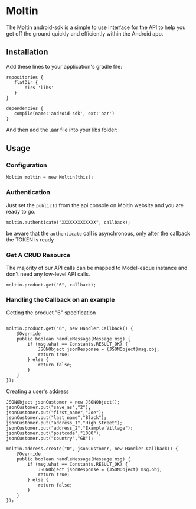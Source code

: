 # Moltin

The Moltin android-sdk is a simple to use interface for the API to help you get off the ground quickly and efficiently within the Android app.

## Installation

Add these lines to your application's gradle file:
```
repositories {
   flatDir {
       dirs 'libs'
   }
}

dependencies {
   compile(name:'android-sdk', ext:'aar')
}
```
And then add the .aar file into your libs folder:

## Usage

### Configuration

```
Moltin moltin = new Moltin(this);
```

### Authentication

Just set the `publicId` from the api console on Moltin website and you are ready to go.

```
moltin.authenticate("XXXXXXXXXXXXX", callback);
```
be aware that the `authenticate` call is asynchronous, only after the callback the TOKEN is ready

### Get A CRUD Resource

The majority of our API calls can be mapped to Model-esque instance and don't need any low-level API calls.

```
moltin.product.get("6", callback);
```

### Handling the Callback on an example

Getting the product "6" specification
```

moltin.product.get("6", new Handler.Callback() {
	@Override
	public boolean handleMessage(Message msg) {
		if (msg.what == Constants.RESULT_OK) {
			JSONObject jsonResponse = (JSONObject)msg.obj;
			return true;
		} else {
			return false;
		}
	}
});
```

Creating a user's address
```
JSONObject jsonCustomer = new JSONObject();
jsonCustomer.put("save_as","2");
jsonCustomer.put("first_name","Joe");
jsonCustomer.put("last_name","Black");
jsonCustomer.put("address_1","High Street");
jsonCustomer.put("address_2","Example Village");
jsonCustomer.put("postcode","1000");
jsonCustomer.put("country","GB");

moltin.address.create("0", jsonCustomer, new Handler.Callback() {
	@Override
	public boolean handleMessage(Message msg) {
		if (msg.what == Constants.RESULT_OK) {
			JSONObject jsonResponse = (JSONObject) msg.obj;
			return true;
		} else {
			return false;
		}
	}
});
```